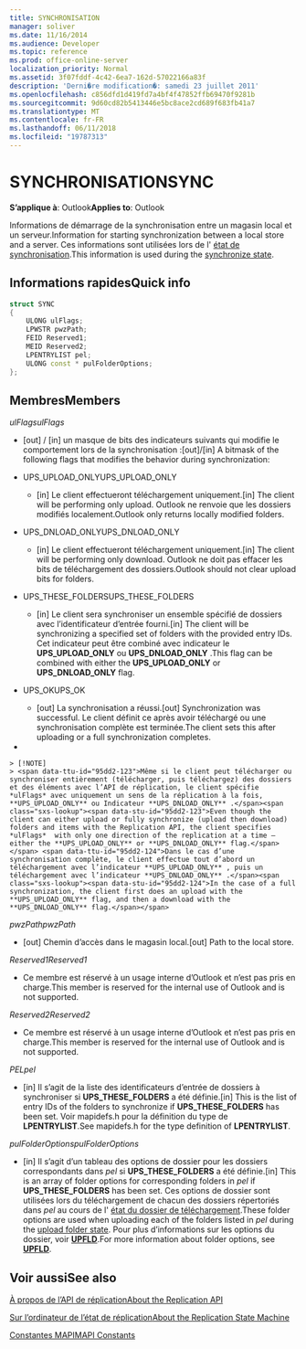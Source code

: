 ```yaml
---
title: SYNCHRONISATION
manager: soliver
ms.date: 11/16/2014
ms.audience: Developer
ms.topic: reference
ms.prod: office-online-server
localization_priority: Normal
ms.assetid: 3f07fddf-4c42-6ea7-162d-57022166a83f
description: 'Derni�re modification�: samedi 23 juillet 2011'
ms.openlocfilehash: c856dfd1d419fd7a4bf4f47852ffb69470f9281b
ms.sourcegitcommit: 9d60cd82b5413446e5bc8ace2cd689f683fb41a7
ms.translationtype: MT
ms.contentlocale: fr-FR
ms.lasthandoff: 06/11/2018
ms.locfileid: "19787313"
---
```

# <a name="sync"></a><span data-ttu-id="95dd2-103">SYNCHRONISATION</span><span class="sxs-lookup"><span data-stu-id="95dd2-103">SYNC</span></span>

  
  
<span data-ttu-id="95dd2-104">**S’applique à**: Outlook</span><span class="sxs-lookup"><span data-stu-id="95dd2-104">**Applies to**: Outlook</span></span> 
  
<span data-ttu-id="95dd2-105">Informations de démarrage de la synchronisation entre un magasin local et un serveur.</span><span class="sxs-lookup"><span data-stu-id="95dd2-105">Information for starting synchronization between a local store and a server.</span></span> <span data-ttu-id="95dd2-106">Ces informations sont utilisées lors de l' [état de synchronisation](synchronize-state.md).</span><span class="sxs-lookup"><span data-stu-id="95dd2-106">This information is used during the [synchronize state](synchronize-state.md).</span></span>
  
## <a name="quick-info"></a><span data-ttu-id="95dd2-107">Informations rapides</span><span class="sxs-lookup"><span data-stu-id="95dd2-107">Quick info</span></span>

```cpp
struct SYNC 
{ 
    ULONG ulFlags; 
    LPWSTR pwzPath; 
    FEID Reserved1; 
    MEID Reserved2; 
    LPENTRYLIST pel; 
    ULONG const * pulFolderOptions; 
};
```

## <a name="members"></a><span data-ttu-id="95dd2-108">Membres</span><span class="sxs-lookup"><span data-stu-id="95dd2-108">Members</span></span>

 <span data-ttu-id="95dd2-109">_ulFlags_</span><span class="sxs-lookup"><span data-stu-id="95dd2-109">_ulFlags_</span></span>
  
- <span data-ttu-id="95dd2-110">[out] / [in] un masque de bits des indicateurs suivants qui modifie le comportement lors de la synchronisation :</span><span class="sxs-lookup"><span data-stu-id="95dd2-110">[out]/[in] A bitmask of the following flags that modifies the behavior during synchronization:</span></span>
    
- <span data-ttu-id="95dd2-111">UPS_UPLOAD_ONLY</span><span class="sxs-lookup"><span data-stu-id="95dd2-111">UPS_UPLOAD_ONLY</span></span>
    
  - <span data-ttu-id="95dd2-112">[in] Le client effectueront téléchargement uniquement.</span><span class="sxs-lookup"><span data-stu-id="95dd2-112">[in] The client will be performing only upload.</span></span> <span data-ttu-id="95dd2-113">Outlook ne renvoie que les dossiers modifiés localement.</span><span class="sxs-lookup"><span data-stu-id="95dd2-113">Outlook only returns locally modified folders.</span></span>
    
- <span data-ttu-id="95dd2-114">UPS_DNLOAD_ONLY</span><span class="sxs-lookup"><span data-stu-id="95dd2-114">UPS_DNLOAD_ONLY</span></span>
    
  - <span data-ttu-id="95dd2-115">[in] Le client effectueront téléchargement uniquement.</span><span class="sxs-lookup"><span data-stu-id="95dd2-115">[in] The client will be performing only download.</span></span> <span data-ttu-id="95dd2-116">Outlook ne doit pas effacer les bits de téléchargement des dossiers.</span><span class="sxs-lookup"><span data-stu-id="95dd2-116">Outlook should not clear upload bits for folders.</span></span>
    
- <span data-ttu-id="95dd2-117">UPS_THESE_FOLDERS</span><span class="sxs-lookup"><span data-stu-id="95dd2-117">UPS_THESE_FOLDERS</span></span>
    
  - <span data-ttu-id="95dd2-118">[in] Le client sera synchroniser un ensemble spécifié de dossiers avec l’identificateur d’entrée fourni.</span><span class="sxs-lookup"><span data-stu-id="95dd2-118">[in] The client will be synchronizing a specified set of folders with the provided entry IDs.</span></span> <span data-ttu-id="95dd2-119">Cet indicateur peut être combiné avec indicateur le **UPS_UPLOAD_ONLY** ou **UPS_DNLOAD_ONLY** .</span><span class="sxs-lookup"><span data-stu-id="95dd2-119">This flag can be combined with either the **UPS_UPLOAD_ONLY** or **UPS_DNLOAD_ONLY** flag.</span></span> 
    
- <span data-ttu-id="95dd2-120">UPS_OK</span><span class="sxs-lookup"><span data-stu-id="95dd2-120">UPS_OK</span></span>
    
  - <span data-ttu-id="95dd2-121">[out] La synchronisation a réussi.</span><span class="sxs-lookup"><span data-stu-id="95dd2-121">[out] Synchronization was successful.</span></span> <span data-ttu-id="95dd2-122">Le client définit ce après avoir téléchargé ou une synchronisation complète est terminée.</span><span class="sxs-lookup"><span data-stu-id="95dd2-122">The client sets this after uploading or a full synchronization completes.</span></span>
    
- 
    
    > [!NOTE]
    > <span data-ttu-id="95dd2-123">Même si le client peut télécharger ou synchroniser entièrement (télécharger, puis téléchargez) des dossiers et des éléments avec l’API de réplication, le client spécifie *ulFlags* avec uniquement un sens de la réplication à la fois, **UPS_UPLOAD_ONLY** ou Indicateur **UPS_DNLOAD_ONLY** .</span><span class="sxs-lookup"><span data-stu-id="95dd2-123">Even though the client can either upload or fully synchronize (upload then download) folders and items with the Replication API, the client specifies  *ulFlags*  with only one direction of the replication at a time — either the **UPS_UPLOAD_ONLY** or **UPS_DNLOAD_ONLY** flag.</span></span> <span data-ttu-id="95dd2-124">Dans le cas d’une synchronisation complète, le client effectue tout d’abord un téléchargement avec l’indicateur **UPS_UPLOAD_ONLY** , puis un téléchargement avec l’indicateur **UPS_DNLOAD_ONLY** .</span><span class="sxs-lookup"><span data-stu-id="95dd2-124">In the case of a full synchronization, the client first does an upload with the **UPS_UPLOAD_ONLY** flag, and then a download with the **UPS_DNLOAD_ONLY** flag.</span></span> 
  
 <span data-ttu-id="95dd2-125">_pwzPath_</span><span class="sxs-lookup"><span data-stu-id="95dd2-125">_pwzPath_</span></span>
  
- <span data-ttu-id="95dd2-126">[out] Chemin d’accès dans le magasin local.</span><span class="sxs-lookup"><span data-stu-id="95dd2-126">[out] Path to the local store.</span></span>
    
 <span data-ttu-id="95dd2-127">_Reserved1_</span><span class="sxs-lookup"><span data-stu-id="95dd2-127">_Reserved1_</span></span>
  
- <span data-ttu-id="95dd2-128">Ce membre est réservé à un usage interne d’Outlook et n’est pas pris en charge.</span><span class="sxs-lookup"><span data-stu-id="95dd2-128">This member is reserved for the internal use of Outlook and is not supported.</span></span>
    
 <span data-ttu-id="95dd2-129">_Reserved2_</span><span class="sxs-lookup"><span data-stu-id="95dd2-129">_Reserved2_</span></span>
  
- <span data-ttu-id="95dd2-130">Ce membre est réservé à un usage interne d’Outlook et n’est pas pris en charge.</span><span class="sxs-lookup"><span data-stu-id="95dd2-130">This member is reserved for the internal use of Outlook and is not supported.</span></span>
    
 <span data-ttu-id="95dd2-131">*PEL*</span><span class="sxs-lookup"><span data-stu-id="95dd2-131">*pel*</span></span> 
  
- <span data-ttu-id="95dd2-132">[in] Il s’agit de la liste des identificateurs d’entrée de dossiers à synchroniser si **UPS_THESE_FOLDERS** a été définie.</span><span class="sxs-lookup"><span data-stu-id="95dd2-132">[in] This is the list of entry IDs of the folders to synchronize if **UPS_THESE_FOLDERS** has been set.</span></span> <span data-ttu-id="95dd2-133">Voir mapidefs.h pour la définition du type de **LPENTRYLIST**.</span><span class="sxs-lookup"><span data-stu-id="95dd2-133">See mapidefs.h for the type definition of **LPENTRYLIST**.</span></span> 
    
 <span data-ttu-id="95dd2-134">_pulFolderOptions_</span><span class="sxs-lookup"><span data-stu-id="95dd2-134">_pulFolderOptions_</span></span>
  
- <span data-ttu-id="95dd2-135">[in] Il s’agit d’un tableau des options de dossier pour les dossiers correspondants dans *pel* si **UPS_THESE_FOLDERS** a été définie.</span><span class="sxs-lookup"><span data-stu-id="95dd2-135">[in] This is an array of folder options for corresponding folders in  *pel*  if **UPS_THESE_FOLDERS** has been set.</span></span> <span data-ttu-id="95dd2-136">Ces options de dossier sont utilisées lors du téléchargement de chacun des dossiers répertoriés dans *pel* au cours de l' [état du dossier de téléchargement](upload-folder-state.md).</span><span class="sxs-lookup"><span data-stu-id="95dd2-136">These folder options are used when uploading each of the folders listed in  *pel*  during the [upload folder state](upload-folder-state.md).</span></span> <span data-ttu-id="95dd2-137">Pour plus d’informations sur les options du dossier, voir **[UPFLD](upfld.md)**.</span><span class="sxs-lookup"><span data-stu-id="95dd2-137">For more information about folder options, see **[UPFLD](upfld.md)**.</span></span> 
    
## <a name="see-also"></a><span data-ttu-id="95dd2-138">Voir aussi</span><span class="sxs-lookup"><span data-stu-id="95dd2-138">See also</span></span>



[<span data-ttu-id="95dd2-139">À propos de l’API de réplication</span><span class="sxs-lookup"><span data-stu-id="95dd2-139">About the Replication API</span></span>](about-the-replication-api.md)
  
[<span data-ttu-id="95dd2-140">Sur l’ordinateur de l’état de réplication</span><span class="sxs-lookup"><span data-stu-id="95dd2-140">About the Replication State Machine</span></span>](about-the-replication-state-machine.md)
  
[<span data-ttu-id="95dd2-141">Constantes MAPI</span><span class="sxs-lookup"><span data-stu-id="95dd2-141">MAPI Constants</span></span>](mapi-constants.md)

